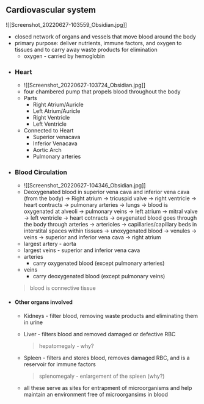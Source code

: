 ## Cardiovascular system
![[Screenshot_20220627-103559_Obsidian.jpg]]
- closed network of organs and vessels that move blood around the body
- primary purpose: deliver nutrients, immune factors, and oxygen to tissues and to carry away waste products for elimination
	- oxygen - carried by hemoglobin 
- ### Heart
	- ![[Screenshot_20220627-103724_Obsidian.jpg]]
	- four chambered pump that propels blood throughout the body
	- Parts
		- Right Atrium/Auricle
		- Left Atrium/Auricle
		- Right Ventricle
		- Left Ventricle
	- Connected to Heart
		- Superior venacava
		- Inferior Venacava
		- Aortic Arch
		- Pulmonary arteries
- ### Blood Circulation
	- ![[Screenshot_20220627-104346_Obsidian.jpg]]
	- Deoxygenated blood in superior vena cava and inferior vena cava (from the body) -> Right atrium -> tricuspid valve -> right ventricle -> heart contracts -> pulmonary arteries -> lungs -> blood is oxygenated at alveoli -> pulmonary veins -> left atrium -> mitral valve -> left ventricle -> heart cotnracts -> oxygenated blood goes through the body through arteries -> arterioles -> capillaries/capillary beds in interstital spaces within tissues -> unoxygenated blood -> venules -> veins -> superior and inferior vena cava -> right atrium
	- largest artery - aorta
	- largest veins - superior and inferior vena cava
	- arteries
		- carry oxygenated blood (except pulmonary arteries)
	- veins
		- carry deoxygenated blood (except pulmonary veins)
	> blood is connective tissue
- #### Other organs involved
	- Kidneys - filter blood, removing waste products and eliminating them in urine
	- Liver - filters blood and removed damaged or defective RBC
		> hepatomegaly - why?
	- Spleen - filters and stores blood, removes damaged RBC, and is a reservoir for immune factors
		> splenomegaly - enlargement of the spleen (why?)
		
	- all these serve as sites for entrapment of microorganisms and help maintain an environment free of microorgansims in blood